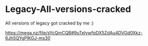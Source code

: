 # Legacy-All-versions-cracked
All versions of legacy got cracked by me :)

https://mega.nz/file/sYcQmCQB#9uTelywfpDX5ZdAu4DVGd0Xkz-6Jh5QYgPlKGJ-ms30

